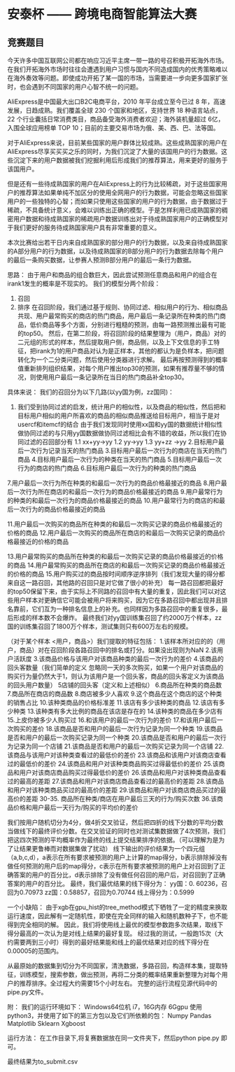 # 安泰杯 —— 跨境电商智能算法大赛
## 竞赛题目
今天许多中国互联网公司都在响应习近平主席一带一路的号召积极开拓海外市场。在我们开拓海外市场时往往会遭遇到用户习惯与国内不同造成国内的优秀策略难以在海外奏效等问题。即使成功开拓了某一国的市场，当需要进一步向更多国家扩张时，也会遇到不同国家的用户心智不统一的问题。

AliExpress是中国最大出口B2C电商平台，2010 年平台成立至今已过 8 年，高速发展，日趋成熟。我们覆盖全球 230 个国家和地区，支持世界 18 种语言站点，22 个行业囊括日常消费类目，商品备受海外消费者欢迎；海外装机量超过 6亿，入围全球应用榜单 TOP 10；目前的主要交易市场为俄、美、西、巴、法等国。

对于AliExpress来说，目前某些国家的用户群体比较成熟。这些成熟国家的用户在AliExpress尽享买买买之乐的同时，为我们沉淀了大量的该国用户的行为数据。这些沉淀下来的用户数据被我们挖掘利用后形成我们的推荐算法，用来更好的服务于该国用户。

但是还有一些待成熟国家的用户在AliExpress上的行为比较稀疏，对于这些国家用户的推荐算法如果单纯不加区分的使用全网用户的行为数据，可能会忽略这些国家用户的一些独特的心智；而如果只使用这些国家的用户的行为数据，由于数据过于稀疏，不具备统计意义，会难以训练出正确的模型。于是怎样利用已成熟国家的稠密用户数据和待成熟国家的稀疏用户数据训练出对于待成熟国家用户的正确模型对于我们更好的服务待成熟国家用户具有非常重要的意义。

本次比赛给出若干日内来自成熟国家的部分用户的行为数据，以及来自待成熟国家的A部分用户的行为数据，以及待成熟国家的B部分用户的行为数据去除每个用户的最后一条购买数据，让参赛人预测B部分用户的最后一条行为数据。





思路：
	由于用户和商品的组合数巨大，因此尝试预测任意商品和用户的组合在irank1发生的概率是不现实的。
我们的模型分两个阶段：
1.	召回
2.	排序
在召回阶段，我们通过基于规则、协同过滤、相似用户的行为、相似商品共现、用户最常购买的商店的热门商品，用户最后一条记录所在种类的热门商品，低价商品等多个方面，分别进行粗糙的预测，由每一路预测推出最有可能的top50。
然后，在第二阶段，将召回阶段的结果整理为（用户，商品）对的二元组的形式的样本，然后提取用户侧，商品侧，以及上下文信息的手工特征，把irank为1的用户商品对认为是正样本，其他的都认为是负样本，把问题转化为一个二分类问题，然后使用分类器进行求解。
最后再按预测得到的概率值重新排列组织结果，对每个用户推出top30的预测，如果有推荐量不够的情况，则使用用户最后一条记录所在当日的热门商品补全top30。

具体来说：
我们的召回分为以下几路(以yy国为例，zz国同)：
1. 我们受到协同过滤的启发，统计用户的相似性，以及商品的相似性，然后把和目标用户相似的用户所喜欢的商品的相似商品推送给目标用户，相当于是对usercf和itemcf的结合
由于我们发现同时使用xx国和yy国的数据统计相似性做协同过滤的与只用yy国数据做协同过滤相比会有不错的收益，所以我们在协同过滤的召回部分有
	1.1 xx+yy->yy
	1.2 yy->yy
	1.3 yy+zz ->yy
2.目标用户最后一次行为记录当天的热门商品
3.目标用户最后一次行为的商店在当天的热门商品
4.目标用户最后一次行为的种类在当天的热门商品
5.目标用户最后一次行为的商店的热门商品
6.目标用户最后一次行为的种类的热门商品

7.用户最后一次行为所在种类的和最后一次行为的商品价格最接近的商品
8.用户最后一次行为所在商店的和最后一次行为的商品价格最接近的商品
9.用户最常行为的种类的和最后一次行为的商品价格最接近的商品
10.用户最常行为的商店的和最后一次行为的商品价格最接近的商品

11.用户最后一次购买的商品所在种类的和最后一次购买记录的商品价格最接近的价格的商品
12.用户最后一次购买的商品所在商店的和最后一次购买记录的商品价格最接近的价格的商品

13.用户最常购买的商品所在种类的和最后一次购买记录的商品价格最接近的价格的商品
14.用户最常购买的商品所在商店的和最后一次购买记录的商品价格最接近的价格的商品
15.用户购买过的商品按时间顺序逆序排列（我们发现大量的得分都来自这一路召回，其他路的召回只是对它做了很小的补充）
每一路召回都把最好的top50保留下来，由于实际上不同路的召回中有大量的重复，因此我们可以对这些用户样本对更确信它可能会被用户将来购买，因为它在多路召回中都出现并且排名靠前，它们互为一种排名信息上的补充。也同样因为多路召回中的重复很多，最后形成的样本数不会爆炸。
最终我们对yy国训练集召回了约2000万个样本，zz国的训练集召回了1800万个样本，测试集则只有600万左右的规模。


（对于某个样本 <用户，商品>）我们提取的特征包括：
1.该样本所对应的的（用户，商品）对在召回阶段各路召回中的排名或打分。如果没出现则为NaN
2.该用户活跃度
3.该商品价格与该用户对该商品种类的最后一次行为的差价
4.该商品的回头客数量（我们简单的定义 忽略同一天的多次购买，如果一个用户对该商品的购买行为量仍然大于1，则认为该用户是一个回头客，商品的回头客定义为该商品的回头用户数量）
5店铺的回头客（定义和上述相似）
6.商品所在种类的商品数
7.商品所在商店的商品数
8.商店被多少人喜欢
9.这个商品在这个商店的这个种类的销售占比
10.该种类商品的价格标准差
11.该店有多少该种类的商品
12.该店有多少种类
13.该种类有多大比例的商品在该店是存在的
14.该种类的商品在多少店有
15.上皮你被多少人购买过
16.和该用户的最后一次行为的差价
17.和该用户最后一次购买的差价
18.该商品是否和用户的最后一次行为记录为同一个种类
19.该商品是否和用户的最后一次购买记录为同一个种类
20.该商品是否和用户的最后一次行为记录为同一个店铺
21.该商品是否和用户的最后一次购买记录为同一个店铺
22.该商品与该用户对该种类查看过的最低价的差价
23.该商品和该用户对该商店查看过的最低价的差价
24.该商品和用户对该种类商品购买过得最低价的差价
25.该商品和用户对该商店商品购买过得最低价的差价
26.该商品和用户对该种类商品查看过的最高的差距
27.该商品和用户对该商店商品查看过的最高价的差距
28.该商品和用户对该种类商品买过的最高价的差距
29.该商品和用户对该商店商品买过的最高价的差距
30-35.
商品所在种类/商店在用户最后三天的行为/购买次数
36.该商品价格和用户最后一天行为/购买的平均价的差价

我们按用户随机切分为4分，做4折交叉验证，然后把四折的线下分数的平均分数当做线下的最终评价分数。在交叉验证的同时也对测试集数据做了4次预测，我们把这四次预测的平均概率作为最终的线上提交结果排序的依据。（可以理解为是为了让结果更鲁棒而对数据集做了扰动）
线下输出的评价结果为一个四元组（a,b,c,d），a表示在所有要求被预测的用户上计算的map得分，b表示排除掉没有做任何预测的用户后的map得分，c表示在所有要求被预测的用户上对召回到了正确答案的用户的百分比，d表示排除了没有做任何召回的用户后，对召回到了正确答案的用户的百分比。
最终，我们最优结果的线下得分为：
yy国：0. 60236，召回为0.70973
zz国：0.58857，召回为0.70744
线上得分为：0.5999


一个小缺陷：
由于xgb在gpu_hist的tree_method模式下牺牲了一定的精度来换取运行速度，因此解有一定随机性，即使在完全同样的输入和随机数种子下，也不能得到完全相同的解。
因此，我们将使用线上最优的模型参数跑多次结果，取线下得分最高的一次认为是对线上结果的最好复现。
经过我的测试，一般跑15次（大约需要两到三小时）得到的最好结果能和线上的最优结果对应的线下得分在0.00005的范围内。

从最原始的数据集到切分为不同国家，清洗数据，多路召回，构造样本集，提取特征，训练模型，搜索参数，做出预测，再将二分类的概率结果重新整理为对每个用户的推荐排序。全过程大约需要15个小时左右。
完整的运行流程见源代码中的pipe.py文件。

附：
我们的运行环境如下：
Windows64位机 i7，16G内存 6Ggpu
使用python3，并使用了如下的第三方包以及它们所依赖的包：
Numpy
Pandas
Matplotlib
Sklearn
Xgboost



运行方法：
在工作目录下,将复赛数据放在同一文件夹下，然后python pipe.py 即可。

最终结果为to_submit.csv
